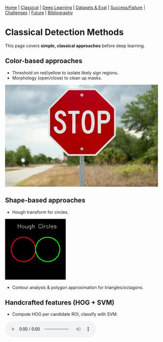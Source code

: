 [Home](index.md) | [Classical](classical.md) | [Deep Learning](deep-learning.md) | [Datasets & Eval](datasets.md) | [Success/Failure](successes-failures.md) | [Challenges](challenges.md) | [Future](future.md) | [Bibliography](bibliography.md)


# Classical Detection Methods

This page covers **simple, classical approaches** before deep learning.

## Color-based approaches
- Threshold on red/yellow to isolate likely sign regions.
- Morphology (open/close) to clean up masks.

![Stop Sign Example](assets/images/stop.jpg)

## Shape-based approaches
- Hough transform for circles.

![Hough Example](assets/images/hough-example.png) 

- Contour analysis & polygon approximation for triangles/octagons.

## Handcrafted features (HOG + SVM)
- Compute HOG per candidate ROI, classify with SVM.

<audio controls src="assets/audio/classical.mp3">Your browser does not support audio.</audio>
